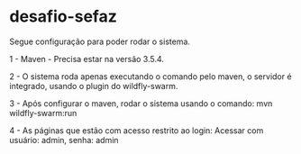 # desafio-sefaz


Segue configuração para poder rodar o sistema.

1 - Maven - Precisa estar na versão  3.5.4.

2 - O sistema roda apenas executando o comando pelo maven, o servidor é integrado, usando o plugin do wildfly-swarm.

3 - Após configurar o maven, rodar o sistema usando o comando: mvn wildfly-swarm:run

4 - As páginas que estão com acesso restrito ao login: Acessar com usuário: admin, senha: admin
